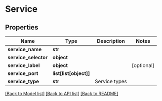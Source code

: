 # Service

## Properties
Name | Type | Description | Notes
------------ | ------------- | ------------- | -------------
**service_name** | **str** |  | 
**service_selector** | **object** |  | 
**service_label** | **object** |  | [optional] 
**service_port** | **list[list[object]]** |  | 
**service_type** | **str** | Service types | 

[[Back to Model list]](../README.md#documentation-for-models) [[Back to API list]](../README.md#documentation-for-api-endpoints) [[Back to README]](../README.md)

